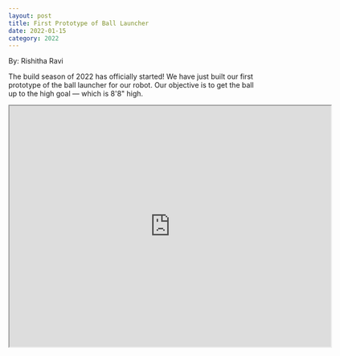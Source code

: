 ```yaml
---
layout: post
title: First Prototype of Ball Launcher
date: 2022-01-15
category: 2022
---
```

By: Rishitha Ravi

The build season of 2022 has officially started! We have just built our first prototype of the ball launcher for our robot. Our objective is to get the ball up to the high goal — which is 8'8" high.

<iframe src="https://drive.google.com/file/d/1-1deB3Nat_D0ngtkKuNQrZRK532i1HNu/preview" width="640" height="480" allow="autoplay"></iframe>
